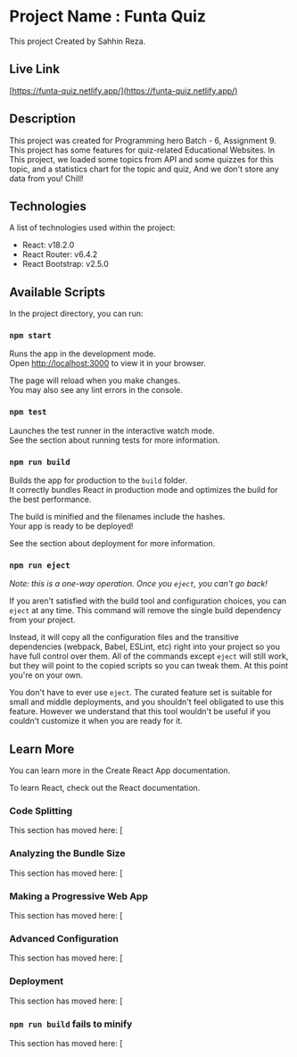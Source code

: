 # Project Name : Funta Quiz

This project Created by Sahhin Reza.

## Live Link
[https://funta-quiz.netlify.app/](https://funta-quiz.netlify.app/)

## Description

This project was created for Programming hero Batch - 6, Assignment 9. This project has some features for quiz-related Educational Websites. In This project, we loaded some topics from API and some quizzes for this topic, and a statistics chart for the topic and quiz, And we don't store any data from you! Chill! 

## Technologies
A list of technologies used within the project:
* React: v18.2.0 
* React Router: v6.4.2
* React Bootstrap: v2.5.0

## Available Scripts

In the project directory, you can run:

### `npm start`

Runs the app in the development mode.\
Open [http://localhost:3000](http://localhost:3000) to view it in your browser.

The page will reload when you make changes.\
You may also see any lint errors in the console.

### `npm test`

Launches the test runner in the interactive watch mode.\
See the section about running tests for more information.

### `npm run build`

Builds the app for production to the `build` folder.\
It correctly bundles React in production mode and optimizes the build for the best performance.

The build is minified and the filenames include the hashes.\
Your app is ready to be deployed!

See the section about deployment for more information.

### `npm run eject`

*Note: this is a one-way operation. Once you `eject`, you can't go back!*

If you aren't satisfied with the build tool and configuration choices, you can `eject` at any time. This command will remove the single build dependency from your project.

Instead, it will copy all the configuration files and the transitive dependencies (webpack, Babel, ESLint, etc) right into your project so you have full control over them. All of the commands except `eject` will still work, but they will point to the copied scripts so you can tweak them. At this point you're on your own.

You don't have to ever use `eject`. The curated feature set is suitable for small and middle deployments, and you shouldn't feel obligated to use this feature. However we understand that this tool wouldn't be useful if you couldn't customize it when you are ready for it.

## Learn More

You can learn more in the Create React App documentation.

To learn React, check out the React documentation.

### Code Splitting

This section has moved here: [

### Analyzing the Bundle Size

This section has moved here: [

### Making a Progressive Web App

This section has moved here: [

### Advanced Configuration

This section has moved here: [

### Deployment

This section has moved here: [

### `npm run build` fails to minify

This section has moved here: [
